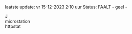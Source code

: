 laatste update: 
vr 15-12-2023  2:10   uur 
Status: FAALT - geel - 
<div class="service R">J</div><div class="service Y">microstation</div><div class="service G">httpstat</div>